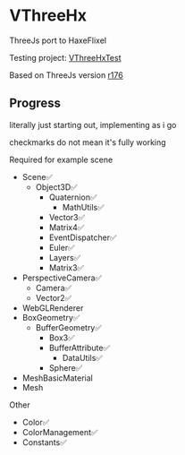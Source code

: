 # VThreeHx

ThreeJs port to HaxeFlixel

Testing project: [VThreeHxTest](https://github.com/VMan-2002/VThreeHxTest)

Based on ThreeJs version [r176](https://github.com/mrdoob/three.js/tree/r176)

## Progress

literally just starting out, implementing as i go

checkmarks do not mean it's fully working

Required for example scene
- Scene✅
    - Object3D✅
        - Quaternion✅
            - MathUtils✅
        - Vector3✅
        - Matrix4✅
        - EventDispatcher✅
        - Euler✅
        - Layers✅
        - Matrix3✅
- PerspectiveCamera✅
    - Camera✅
    - Vector2✅
- WebGLRenderer
- BoxGeometry✅
    - BufferGeometry✅
        - Box3✅
        - BufferAttribute✅
            - DataUtils✅
        - Sphere✅
- MeshBasicMaterial
- Mesh

Other
- Color✅
- ColorManagement✅
- Constants✅